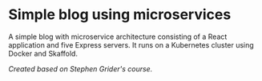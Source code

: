 # Simple blog using microservices
A simple blog with microservice architecture consisting of a React application and five Express servers. It runs on a Kubernetes cluster using Docker and Skaffold.

_Created based on Stephen Grider's course._
